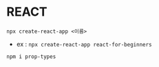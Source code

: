 # REACT

`npx create-react-app <이름>`

- ex : `npx create-react-app react-for-beginners`

`npm i prop-types`
